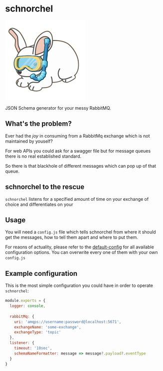 # schnorchel

![schnorchel logo](logo.png)

JSON Schema generator for your messy RabbitMQ.

## What's the problem?

Ever had the _joy_ in consuming from a RabbitMq exchange which is not maintained by youself?

For web APIs you could ask for a swagger file but for message queues there is no real established standard.

So there is that blackhole of different messages which can pop up of that queue.

## schnorchel to the rescue

`schnorchel` listens for a specified amount of time on your exchange of choice and differentiates on your 

## Usage

You will need a `config.js` file which tells schnorchel from where it should get the messages, how to tell them apart and where to put them.

For reaons of actuality, please refer to the [default-config](/source/default-config.js) for all available configuration options. You can overwrite every one of them with your own `config.js`

## Example configuration

This is the most simple configuration you could have in order to operate `schnorchel`:

```js
module.exports = {
  logger: console,

  rabbitMq: {
    uri: 'amqps://username:password@localhost:5671',
    exchangeName: 'some-exchange',
    exchangeType: 'topic'
  },
  listener: {
    timeout: '10sec',
    schemaNameFormatter: message => message?.payload?.eventType
  }
}
```

